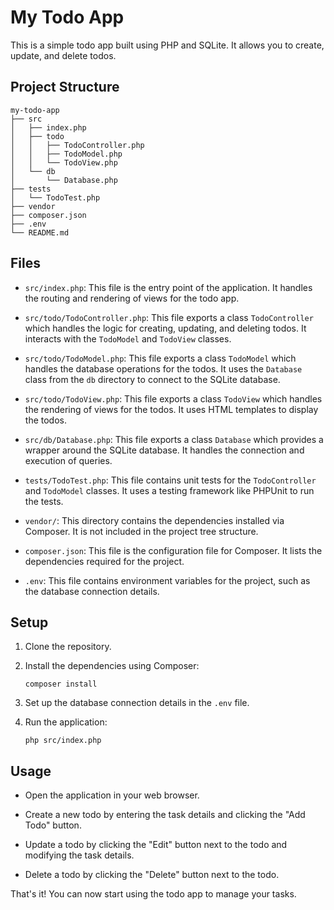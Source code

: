 # My Todo App

This is a simple todo app built using PHP and SQLite. It allows you to create, update, and delete todos.

## Project Structure

```
my-todo-app
├── src
│   ├── index.php
│   ├── todo
│   │   ├── TodoController.php
│   │   ├── TodoModel.php
│   │   └── TodoView.php
│   └── db
│       └── Database.php
├── tests
│   └── TodoTest.php
├── vendor
├── composer.json
├── .env
└── README.md
```

## Files

- `src/index.php`: This file is the entry point of the application. It handles the routing and rendering of views for the todo app.

- `src/todo/TodoController.php`: This file exports a class `TodoController` which handles the logic for creating, updating, and deleting todos. It interacts with the `TodoModel` and `TodoView` classes.

- `src/todo/TodoModel.php`: This file exports a class `TodoModel` which handles the database operations for the todos. It uses the `Database` class from the `db` directory to connect to the SQLite database.

- `src/todo/TodoView.php`: This file exports a class `TodoView` which handles the rendering of views for the todos. It uses HTML templates to display the todos.

- `src/db/Database.php`: This file exports a class `Database` which provides a wrapper around the SQLite database. It handles the connection and execution of queries.

- `tests/TodoTest.php`: This file contains unit tests for the `TodoController` and `TodoModel` classes. It uses a testing framework like PHPUnit to run the tests.

- `vendor/`: This directory contains the dependencies installed via Composer. It is not included in the project tree structure.

- `composer.json`: This file is the configuration file for Composer. It lists the dependencies required for the project.

- `.env`: This file contains environment variables for the project, such as the database connection details.

## Setup

1. Clone the repository.

2. Install the dependencies using Composer:
   ```
   composer install
   ```

3. Set up the database connection details in the `.env` file.

4. Run the application:
   ```
   php src/index.php
   ```

## Usage

- Open the application in your web browser.

- Create a new todo by entering the task details and clicking the "Add Todo" button.

- Update a todo by clicking the "Edit" button next to the todo and modifying the task details.

- Delete a todo by clicking the "Delete" button next to the todo.

That's it! You can now start using the todo app to manage your tasks.